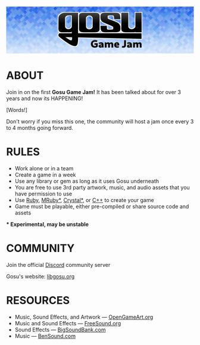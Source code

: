 ![BANNER IMAGE](images/png/google_forms_banner.png)
# ABOUT
Join in on the first **Gosu Game Jam!** It has been talked about for over 3 years and now its HAPPENING!

[Words!]

Don't worry if you miss this one, the community will host a jam once every 3 to 4 months going forward.

# RULES
* Work alone or in a team
* Create a game in a week
* Use any library or gem as long as it uses Gosu underneath
* You are free to use 3rd party artwork, music, and audio assets that you have permission to use
* Use [Ruby](https://rubygems.org/gems/gosu), [MRuby*](https://github.com/cyberarm/mruby-gosu), [Crystal*](https://github.com/gosu/gosu.cr), or [C++](https://github.com/gosu/gosu) to create your game
* Game must be playable, either pre-compiled or share source code and assets

__* Experimental, may be unstable__

# COMMUNITY
Join the official [Discord](https://discord.gg/gTaHxdm) community server

Gosu's website: [libgosu.org](https://libgosu.org)

# RESOURCES
* Music, Sound Effects, and Artwork — [OpenGameArt.org](https://opengameart.org)
* Music and Sound Effects — [FreeSound.org](https://freesound.org)
* Sound Effects — [BigSoundBank.com](https://bigsoundbank.com)
* Music — [BenSound.com](https://bensound.com)